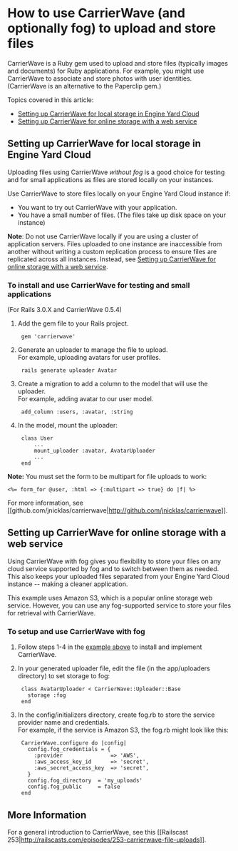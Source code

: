 # How to use CarrierWave (and optionally fog) to upload and store files #

CarrierWave is a Ruby gem used to upload and store files (typically images and documents) for 
Ruby applications. For example, you might use CarrierWave to associate and store 
photos with user identities. (CarrierWave is an alternative to the Paperclip gem.)

Topics covered in this article:

* [Setting up CarrierWave for local storage in Engine Yard Cloud][2]
* [Setting up CarrierWave for online storage with a web service][3]


<h2 id="update2">Setting up CarrierWave for local storage in Engine Yard Cloud</h2>

Uploading files using CarrierWave _without fog_ is a good choice for testing 
and for small applications as files are stored locally on your instances.

Use CarrierWave to store files locally on your Engine Yard Cloud instance if:  

* You want to try out CarrierWave with your application. 
* You have a small number of files. (The files take up disk space on your instance)

**Note**: Do not use CarrierWave locally if you are using a cluster of application
servers. Files uploaded to one instance are inaccessible from another without writing a custom replication process
to ensure files are replicated across all instances.  Instead, see [Setting up CarrierWave for online storage with a web service][3].

### To install and use CarrierWave for testing and small applications

(For Rails 3.0.X and CarrierWave 0.5.4)

1. Add the gem file to your Rails project.

        gem 'carrierwave'

2. Generate an uploader to manage the file to upload.   
    For example, uploading avatars for user profiles.

        rails generate uploader Avatar

3. Create a migration to add a column to the model that will use the uploader.  
    For example, adding avatar to our user model.

        add_column :users, :avatar, :string

4. In the model, mount the uploader:

        class User
            ...
            mount_uploader :avatar, AvatarUploader
            ...
        end

**Note:** You must set the form to be multipart for file uploads to work:
    
    <%= form_for @user, :html => {:multipart => true} do |f| %>

For more information, see [[github.com/jnicklas/carrierwave|http://github.com/jnicklas/carrierwave]].

<h2 id="update3">Setting up CarrierWave for online storage with a web service</h2>


Using CarrierWave with fog gives you flexibility to store your files on any cloud service supported by fog and to switch between them as needed. This also keeps your uploaded files separated from your Engine Yard Cloud instance -- making a cleaner application.
	
This example uses Amazon S3, which is a popular online storage web service. However, you can use any fog-supported service to store your files for retrieval with CarrierWave.

### To setup and use CarrierWave with fog

1. Follow steps 1-4 in the [example above][2] to install and implement CarrierWave.

2. In your generated uploader file, edit the file (in the app/uploaders directory) to set storage to fog:

        class AvatarUploader < CarrierWave::Uploader::Base
          storage :fog
        end

3. In the config/initializers directory, create fog.rb to store the service provider name and credentials.    
    For example, if the service is Amazon S3, the fog.rb might look like this:   

        CarrierWave.configure do |config|
	      config.fog_credentials = {
	        :provider               => 'AWS',
	        :aws_access_key_id      => 'secret',
	        :aws_secret_access_key  => 'secret',
	      }
	      config.fog_directory  = 'my_uploads'
	      config.fog_public     = false        
	    end


## More Information

For a general introduction to CarrierWave, see this [[Railscast 253|http://railscasts.com/episodes/253-carrierwave-file-uploads]].


[1]: #update1        "update1"
[2]: #update2        "update2"
[3]: #update3        "update3"
[4]: #update4        "update4"